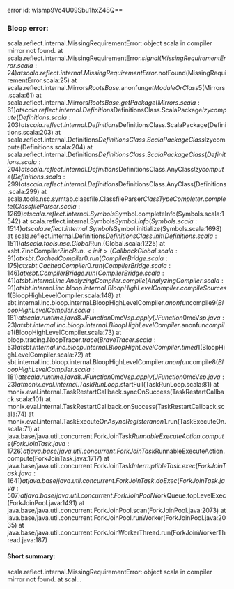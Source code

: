 error id: wlsmp9Vc4U09Sbu1hxZ48Q==
### Bloop error:

scala.reflect.internal.MissingRequirementError: object scala in compiler mirror not found.
	at scala.reflect.internal.MissingRequirementError$.signal(MissingRequirementError.scala:24)
	at scala.reflect.internal.MissingRequirementError$.notFound(MissingRequirementError.scala:25)
	at scala.reflect.internal.Mirrors$RootsBase.$anonfun$getModuleOrClass$5(Mirrors.scala:61)
	at scala.reflect.internal.Mirrors$RootsBase.getPackage(Mirrors.scala:61)
	at scala.reflect.internal.Definitions$DefinitionsClass.ScalaPackage$lzycompute(Definitions.scala:203)
	at scala.reflect.internal.Definitions$DefinitionsClass.ScalaPackage(Definitions.scala:203)
	at scala.reflect.internal.Definitions$DefinitionsClass.ScalaPackageClass$lzycompute(Definitions.scala:204)
	at scala.reflect.internal.Definitions$DefinitionsClass.ScalaPackageClass(Definitions.scala:204)
	at scala.reflect.internal.Definitions$DefinitionsClass.AnyClass$lzycompute(Definitions.scala:299)
	at scala.reflect.internal.Definitions$DefinitionsClass.AnyClass(Definitions.scala:299)
	at scala.tools.nsc.symtab.classfile.ClassfileParser$ClassTypeCompleter.complete(ClassfileParser.scala:1269)
	at scala.reflect.internal.Symbols$Symbol.completeInfo(Symbols.scala:1542)
	at scala.reflect.internal.Symbols$Symbol.info(Symbols.scala:1514)
	at scala.reflect.internal.Symbols$Symbol.initialize(Symbols.scala:1698)
	at scala.reflect.internal.Definitions$DefinitionsClass.init(Definitions.scala:1511)
	at scala.tools.nsc.Global$Run.<init>(Global.scala:1225)
	at xsbt.ZincCompiler$ZincRun.<init>(CallbackGlobal.scala:91)
	at xsbt.CachedCompiler0.run(CompilerBridge.scala:175)
	at xsbt.CachedCompiler0.run(CompilerBridge.scala:146)
	at xsbt.CompilerBridge.run(CompilerBridge.scala:41)
	at sbt.internal.inc.AnalyzingCompiler.compile(AnalyzingCompiler.scala:91)
	at sbt.internal.inc.bloop.internal.BloopHighLevelCompiler.compileSources$1(BloopHighLevelCompiler.scala:148)
	at sbt.internal.inc.bloop.internal.BloopHighLevelCompiler.$anonfun$compile$9(BloopHighLevelCompiler.scala:181)
	at scala.runtime.java8.JFunction0$mcV$sp.apply(JFunction0$mcV$sp.java:23)
	at sbt.internal.inc.bloop.internal.BloopHighLevelCompiler.$anonfun$compile$1(BloopHighLevelCompiler.scala:73)
	at bloop.tracing.NoopTracer$.trace(BraveTracer.scala:53)
	at sbt.internal.inc.bloop.internal.BloopHighLevelCompiler.timed$1(BloopHighLevelCompiler.scala:72)
	at sbt.internal.inc.bloop.internal.BloopHighLevelCompiler.$anonfun$compile$8(BloopHighLevelCompiler.scala:181)
	at scala.runtime.java8.JFunction0$mcV$sp.apply(JFunction0$mcV$sp.java:23)
	at monix.eval.internal.TaskRunLoop$.startFull(TaskRunLoop.scala:81)
	at monix.eval.internal.TaskRestartCallback.syncOnSuccess(TaskRestartCallback.scala:101)
	at monix.eval.internal.TaskRestartCallback.onSuccess(TaskRestartCallback.scala:74)
	at monix.eval.internal.TaskExecuteOn$AsyncRegister$$anon$1.run(TaskExecuteOn.scala:71)
	at java.base/java.util.concurrent.ForkJoinTask$RunnableExecuteAction.compute(ForkJoinTask.java:1726)
	at java.base/java.util.concurrent.ForkJoinTask$RunnableExecuteAction.compute(ForkJoinTask.java:1717)
	at java.base/java.util.concurrent.ForkJoinTask$InterruptibleTask.exec(ForkJoinTask.java:1641)
	at java.base/java.util.concurrent.ForkJoinTask.doExec(ForkJoinTask.java:507)
	at java.base/java.util.concurrent.ForkJoinPool$WorkQueue.topLevelExec(ForkJoinPool.java:1491)
	at java.base/java.util.concurrent.ForkJoinPool.scan(ForkJoinPool.java:2073)
	at java.base/java.util.concurrent.ForkJoinPool.runWorker(ForkJoinPool.java:2035)
	at java.base/java.util.concurrent.ForkJoinWorkerThread.run(ForkJoinWorkerThread.java:187)
#### Short summary: 

scala.reflect.internal.MissingRequirementError: object scala in compiler mirror not found.
	at scal...
